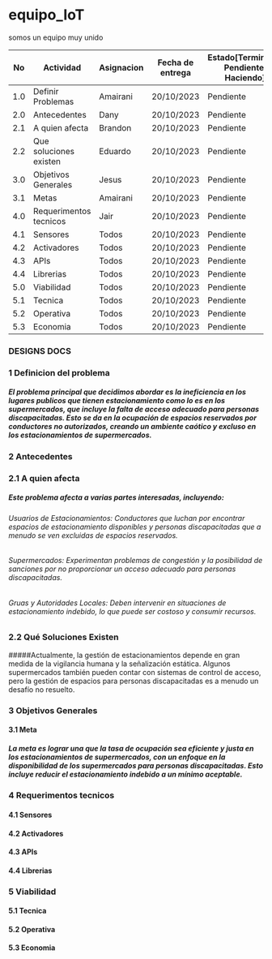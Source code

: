 # equipo_IoT
somos un equipo muy unido

|No|Actividad|Asignacion|Fecha de entrega|Estado[Terminado, Pendiente, Haciendo]|
|--|--|--|--|--|
|1.0|Definir Problemas|Amairani|20/10/2023|Pendiente|
|2.0|Antecedentes|Dany|20/10/2023|Pendiente|
|2.1|A quien afecta|Brandon|20/10/2023|Pendiente|
|2.2|Que soluciones existen|Eduardo|20/10/2023|Pendiente|
|3.0|Objetivos Generales|Jesus|20/10/2023|Pendiente|
|3.1|Metas|Amairani|20/10/2023|Pendiente|
|4.0|Requerimentos tecnicos|Jair|20/10/2023|Pendiente|
|4.1|Sensores|Todos|20/10/2023|Pendiente|
|4.2|Activadores|Todos|20/10/2023|Pendiente|
|4.3|APIs|Todos|20/10/2023|Pendiente|
|4.4|Librerias|Todos|20/10/2023|Pendiente|
|5.0|Viabilidad|Todos|20/10/2023|Pendiente|
|5.1|Tecnica|Todos|20/10/2023|Pendiente|
|5.2|Operativa|Todos|20/10/2023|Pendiente|
|5.3|Economia|Todos|20/10/2023|Pendiente|

### DESIGNS DOCS

### 1 Definicion del problema
##### El problema principal que decidimos abordar es la ineficiencia en los lugares publicos que tienen estacionamiento como lo es en los supermercados, que incluye la falta de acceso adecuado para personas discapacitadas. Esto se da en la ocupación de espacios reservados por conductores no autorizados, creando un ambiente caótico y excluso en los estacionamientos de supermercados.

### 2 Antecedentes
### 2.1 A quien afecta
##### Este problema afecta a varias partes interesadas, incluyendo:
###### Usuarios de Estacionamientos: Conductores que luchan por encontrar espacios de estacionamiento disponibles y personas discapacitadas que a menudo se ven excluidas de espacios reservados.
###### Supermercados: Experimentan problemas de congestión y la posibilidad de sanciones por no proporcionar un acceso adecuado para personas discapacitadas.
###### Gruas y Autoridades Locales: Deben intervenir en situaciones de estacionamiento indebido, lo que puede ser costoso y consumir recursos. 

### 2.2 Qué Soluciones Existen
#####Actualmente, la gestión de estacionamientos depende en gran medida de la vigilancia humana y la señalización estática. Algunos supermercados también pueden contar con sistemas de control de acceso, pero la gestión de espacios para personas discapacitadas es a menudo un desafío no resuelto.


### 3 Objetivos Generales
#### 3.1 Meta
##### La meta es lograr una que la tasa de ocupación sea eficiente y justa en los estacionamientos de supermercados, con un enfoque en la disponibilidad de los supermercados para personas discapacitadas. Esto incluye reducir el estacionamiento indebido a un mínimo aceptable.

### 4 Requerimentos tecnicos
#### 4.1 Sensores
#### 4.2 Activadores
#### 4.3 APIs
#### 4.4 Librerias
### 5 Viabilidad
#### 5.1 Tecnica
#### 5.2 Operativa
#### 5.3 Economia

    

